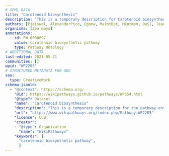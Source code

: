 ```yaml
---
# GPML DATA
title: "Carotenoid biosynthesis"
description: "This is a temporary description for Carotenoid biosynthesis"
authors: [Pjaiswal, AlexanderPico, Egonw, MaintBot, Mkutmon, DeSl, Teacup, Eweitz]
organisms: [Zea mays]
annotations:
  - id: PW:0000697
    value: carotenoid biosynthetic pathway
    type: Pathway Ontology
# ADDITIONAL DATA
last-edited: 2021-05-21
communities: []
wpid: "WP2205"
# STRUCTURED METADATA FOR SEO
seo:
  type: CreativeWork
schema-jsonld:
  - "@context": https://schema.org/
    "@id": https://wikipathways.github.io/pathways/WP554.html
    "@type": Dataset
    "name": "Carotenoid biosynthesis"
    "description": "This is a temporary description for the pathway entitled: Carotenoid biosynthesis"
    "url": "https://www.wikipathways.org/index.php/Pathway:WP2205"
    "license": CC0
    "creator":
    - "@type": Organization
      "name": "WikiPathways"
    "keywords": [
      "carotenoid biosynthetic pathway",
      ]
---
```

